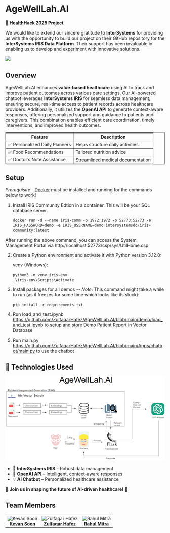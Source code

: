 <h1>AgeWellLah.AI</h1>


🚀 <strong>HealthHack 2025 Project</strong>

We would like to extend our sincere gratitude to **InterSystems** for providing us with the opportunity to build our project on their GitHub repository for the **InterSystems IRIS Data Platform**. Their support has been invaluable in enabling us to develop and experiment with innovative solutions.  

[![](https://img.shields.io/badge/InterSystems-IRIS-blue.svg)](https://github.com/intersystems-community/hackathon-2024/tree/main)

<h2>Overview</h2>
<p>AgeWellLah.AI enhances <strong>value-based healthcare</strong> using AI to track and improve patient outcomes across various care settings. Our AI-powered chatbot leverages <strong>InterSystems IRIS</strong> for seamless data management, ensuring secure, real-time access to patient records across healthcare providers. Additionally, it utilizes the <strong>OpenAI API</strong> to generate context-aware responses, offering personalized support and guidance to patients and caregivers. This combination enables efficient care coordination, timely interventions, and improved health outcomes.</p>


<table border="1">
  <tr>
    <th>Feature</th>
    <th>Description</th>
  </tr>
  <tr>
    <td>✅ Personalized Daily Planners</td>
    <td>Helps structure daily activities</td>
  </tr>
  <tr>
    <td>✅ Food Recommendations</td>
    <td>Tailored nutrition advice</td>
  </tr>
  <tr>
    <td>✅ Doctor’s Note Assistance</td>
    <td>Streamlined medical documentation</td>
  </tr>
</table>

<h2>Setup</h2>

_Prerequisite_ - [Docker](https://www.docker.com) must be installed and running for the commands below to work!



1. Install IRIS Community Edtion in a container. This will be your SQL database server.
    ```Shell
    docker run -d --name iris-comm -p 1972:1972 -p 52773:52773 -e IRIS_PASSWORD=demo -e IRIS_USERNAME=demo intersystemsdc/iris-community:latest
    ```
After running the above command, you can access the System Management Portal via http://localhost:52773/csp/sys/UtilHome.csp.


2. Create a Python environment and activate it with Python version 3.12.8:
   
    venv (Windows):
    ```Shell
    python3 -m venv iris-env
    .\iris-env\Scripts\Activate
    ```
3. Install packages for all demos -- *Note*: This command might take a while to run (as it freezes for some time which looks like its stuck):
    ```Shell
    pip install -r requirements.txt
    ```

4. Run load_and_test.ipynb https://github.com/ZulfaqarHafez/AgeWellLah.AI/blob/main/demo/load_and_test.ipynb to setup and store Demo Patient Report in Vector Database

5. Run main.py https://github.com/ZulfaqarHafez/AgeWellLah.AI/blob/main/Apps/chatbot/main.py to use the chatbot 
  
<h2>🔗 Technologies Used</h2>
<img src="tech_stack.png"/>
<ul>
  <li>📌 <strong>InterSystems IRIS</strong> – Robust data management</li>
  <li>🤖 <strong>OpenAI API</strong> – Intelligent, context-aware responses</li>
  <li>💡 <strong>AI Chatbot</strong> – Personalized healthcare assistance</li>
</ul>

<p>🚀 <strong>Join us in shaping the future of AI-driven healthcare!</strong> 🚀</p>

<h2>Team Members</h2>
<table>
  <tr>
    <td align="center">
      <img src="https://media.licdn.com/dms/image/v2/C4D03AQFxkjoL41Vq-A/profile-displayphoto-shrink_800_800/profile-displayphoto-shrink_800_800/0/1653217262059?e=1747872000&v=beta&t=7Pc79gQ0Bpxmw0aZYwW0kNVUU6AQNtNTQtb-u6f9kPQ" width="100px;" alt="Kevan Soon"/><br>
      <a href="https://www.linkedin.com/in/kevansoon/" target="_blank"><strong>Kevan Soon</strong></a>
    </td>
    <td align="center">
      <img src="https://media.licdn.com/dms/image/v2/D5603AQHvZF5vT4le2Q/profile-displayphoto-shrink_800_800/B56ZSwiPpjHwAk-/0/1738128555087?e=1747872000&v=beta&t=126mfpJHUUpdZYdtushGoLBo5ln6vaE4FaPHa87KzFQ" width="100px;" alt="Zulfaqar Hafez"/><br>
      <a href="https://www.linkedin.com/in/zulfaqarhafez/" target="_blank"><strong>Zulfaqar Hafez</strong></a>
    </td>
    <td align="center">
      <img src="https://media.licdn.com/dms/image/v2/D5603AQHuXUSRlGs2Cg/profile-displayphoto-shrink_400_400/B56ZWpvmdCHEAk-/0/1742309583319?e=1747872000&v=beta&t=QX6yG7jDYYjJOaS9dZiHV1w6S2XcPKzxWjXuj9tk4Vg" width="100px;" alt="Rahul Mitra"/><br>
      <a href="https://www.linkedin.com/in/rahul-mitra-2oo2"><strong>Rahul Mitra</strong></a>
    </td>
  </tr>
</table>

